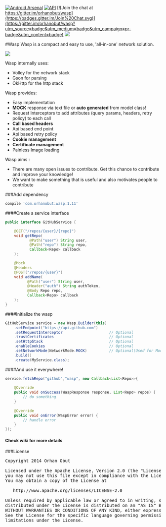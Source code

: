 [![Android Arsenal](https://img.shields.io/badge/Android%20Arsenal-Wasp-brightgreen.svg?style=flat)](https://android-arsenal.com/details/1/1412)    [![API](https://img.shields.io/badge/API-10%2B-brightgreen.svg?style=flat)](https://android-arsenal.com/api?level=10) [![Join the chat at https://gitter.im/orhanobut/wasp](https://badges.gitter.im/Join%20Chat.svg)](https://gitter.im/orhanobut/wasp?utm_source=badge&utm_medium=badge&utm_campaign=pr-badge&utm_content=badge) [![](https://img.shields.io/badge/AndroidWeekly-%23143-blue.svg)](http://androidweekly.net/issues/issue-143)

#Wasp
Wasp is a compact and easy to use, 'all-in-one' network solution. 

<img src='https://github.com/orhanobut/wasp/blob/master/images/wasp-diagram.png'/>

Wasp internally uses:
- Volley for the network stack
- Gson for parsing
- OkHttp for the http stack

Wasp provides:
- Easy implementation
- **MOCK** response via text file or **auto generated** from model class!
- Request Interceptors to add attributes (query params, headers, retry policy) to each call
- **Call based headers**
- Api based end point
- Api based retry policy
- **Cookie management**
- **Certificate management**
- Painless Image loading

Wasp aims :
- There are many open issues to contribute. Get this chance to contribute and improve your knowledge!
- We want to make something that is useful and also motivates people to contribute

###Add dependency
```groovy
compile 'com.orhanobut:wasp:1.11'
```

####Create a service interface

```java
public interface GitHubService {

    @GET("/repos/{user}/{repo}")
    void getRepo(
           @Path("user") String user,
           @Path("repo") String repo,
           Callback<Repo> callback
    );

    @Mock
    @Headers 
    @POST("/repos/{user}")
    void addName(
          @Path("user") String user,
          @Header("auth") String authToken,
          @Body Repo repo,
          Callback<Repo> callback
    );
}
```

####Initialize the wasp

```java
GitHubService service = new Wasp.Builder(this)
    .setEndpoint("https://api.github.com")
    .setRequestInterceptor                     // Optional
    .trustCertificates                         // Optional
    .setHttpStack                              // Optional
    .enableCookies                             // Optional
    .setNetworkMode(NetworkMode.MOCK)          // Optional(Used for Mock)
    .build()
    .create(MyService.class);
```

####And use it everywhere!

```java
service.fetchRepo("github","wasp", new Callback<List<Repo>>{
    
    @Override
    public void onSuccess(WaspResponse response, List<Repo> repos) {
        // do something
    }
    
    @Override
    public void onError(WaspError error) {
        // handle error
    }
});
```
#### Check wiki for more details

###License
<pre>
Copyright 2014 Orhan Obut

Licensed under the Apache License, Version 2.0 (the "License");
you may not use this file except in compliance with the License.
You may obtain a copy of the License at

   http://www.apache.org/licenses/LICENSE-2.0

Unless required by applicable law or agreed to in writing, software
distributed under the License is distributed on an "AS IS" BASIS,
WITHOUT WARRANTIES OR CONDITIONS OF ANY KIND, either express or implied.
See the License for the specific language governing permissions and
limitations under the License.
</pre>
